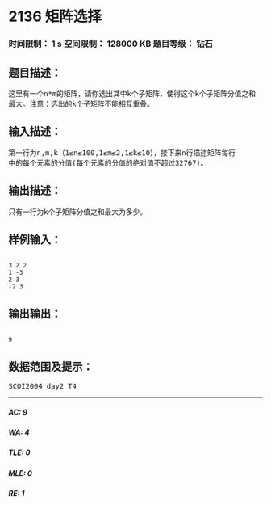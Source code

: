 # 2136 矩阵选择   
### 时间限制： 1 s     空间限制： 128000 KB     题目等级： 钻石  
## 题目描述：  

<pre>
这里有一个n*m的矩阵，请你选出其中k个子矩阵，使得这个k个子矩阵分值之和  
最大。注意：选出的k个子矩阵不能相互重叠。
</pre>
  
  
## 输入描述：  

<pre>
第一行为n,m,k（1≤n≤100,1≤m≤2,1≤k≤10），接下来n行描述矩阵每行  
中的每个元素的分值(每个元素的分值的绝对值不超过32767)。
</pre>
  
  
## 输出描述：  

<pre>
只有一行为k个子矩阵分值之和最大为多少。
</pre>
  
  
## 样例输入：  

<pre><code>
3 2 2  
1 -3  
2 3  
-2 3
</code></pre>
  
  
## 输出输出：  

<pre><code>
9
</code></pre>
  
  
## 数据范围及提示：  

<pre>
SCOI2004 day2 T4
</pre>
  
  
***  

##### AC: 9  
##### WA: 4  
##### TLE: 0  
##### MLE: 0  
##### RE: 1  
